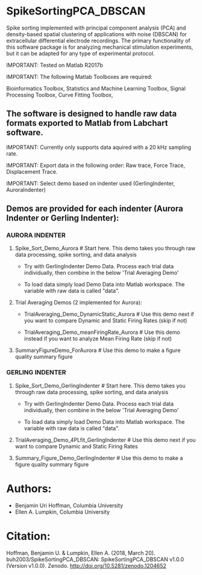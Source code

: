 # SpikeSortingPCA_DBSCAN
Spike sorting implemented with principal component analysis (PCA) and density-based spatial clustering of applications with noise (DBSCAN) for extracellular differential electrode recordings. The primary functionality of this software package is for analyzing mechanical stimulation experiments, but it can be adapted for any type of experimental protocol.

IMPORTANT: Tested on Matlab R2017b

IMPORTANT: The following Matlab Toolboxes are required:

Bioinformatics Toolbox, Statistics and Machine Learning Toolbox, Signal Processing Toolbox, Curve Fitting Toolbox,



## The software is designed to handle raw data formats exported to Matlab from Labchart software.

IMPORTANT: Currently only supports data aquired with a 20 kHz sampling rate.

IMPORTANT: Export data in the following order: Raw trace, Force Trace, Displacement Trace.

IMPORTANT: Select demo based on indenter used (GerlingIndenter, AuroraIndenter)


## Demos are provided for each indenter (Aurora Indenter or Gerling Indenter):

### AURORA INDENTER

1) Spike_Sort_Demo_Aurora # Start here. This demo takes you through raw data processing, spike sorting, and data analysis

    - Try with GerlingIndenter Demo Data. Process each trial data individually, then combine in the below 'Trial Averaging Demo'
        
    - To load data simply load Demo Data into Matlab workspace. The variable with raw data is called "data".

2) Trial Averaging Demos (2 implemented for Aurora):

    - TrialAveraging_Demo_DynamicStatic_Aurora # Use this demo next if you want to compare Dynamic and Static Firing Rates (skip if not)
    
    - TrialAveraging_Demo_meanFiringRate_Aurora # Use this demo instead if you want to analyze Mean Firing Rate (skip if not)

3) SummaryFigureDemo_ForAurora # Use this demo to make a figure quality summary figure

### GERLING INDENTER

1) Spike_Sort_Demo_GerlingIndenter # Start here. This demo takes you through raw data processing, spike sorting, and data analysis

    - Try with GerlingIndenter Demo Data. Process each trial data individually, then combine in the below 'Trial Averaging Demo'
        
    - To load data simply load Demo Data into Matlab workspace. The variable with raw data is called "data".

2) TrialAveraging_Demo_4PLfit_GerlingIndenter # Use this demo next if you want to compare Dynamic and Static Firing Rates

3) Summary_Figure_Demo_GerlingIndenter # Use this demo to make a figure quality summary figure

# Authors:
- Benjamin Uri Hoffman, Columbia University
- Ellen A. Lumpkin, Columbia University

# Citation:

Hoffman, Benjamin U. & Lumpkin, Ellen A. (2018, March 20). buh2003/SpikeSortingPCA_DBSCAN: SpikeSortingPCA_DBSCAN v1.0.0 (Version v1.0.0). Zenodo. http://doi.org/10.5281/zenodo.1204652


